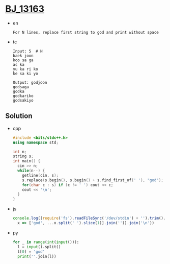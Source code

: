 # [BJ_13163](https://acmicpc.net/problem/13163)

* en

  ```en
  For N lines, replace first string to god and print without space
  ```

* tc

  ```tc
  Input: 5  # N
  baek joon
  koo sa ga
  ac ka
  yu ka ri ko
  ke sa ki yo

  Output: godjoon
  godsaga
  godka
  godkariko
  godsakiyo
  ```

## Solution

* cpp

  ```cpp
  #include <bits/stdc++.h>
  using namespace std;

  int n;
  string s;
  int main() {
    cin >> n;
    while(n--) {
      getline(cin, s);
      s.replace(s.begin(), s.begin() + s.find_first_of(' '), "god");
      for(char c : s) if (c != ' ') cout << c;
      cout << '\n';
    }
  }
  ```

* js

  ```js
  console.log((require('fs').readFileSync('/dev/stdin') + '').trim().split('\n').slice(1).map(
    x => ['god', ...x.split(' ').slice(1)].join('')).join('\n'))
  ```

* py

  ```py
  for _ in range(int(input())):
    l = input().split()
    l[0] = 'god'
    print(''.join(l))
  ```
